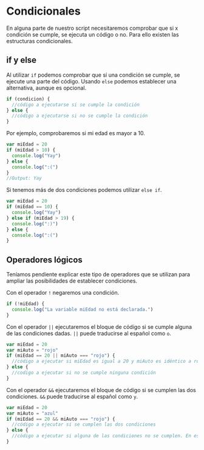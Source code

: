

# Condicionales
En alguna parte de nuestro script necesitaremos comprobar que si x condición se cumple, se ejecuta un código o no. Para ello existen las estructuras condicionales.

## if y else
Al utilizar `if` podemos comprobar que sí una condición se cumple, se ejecute una parte del código. Usando `else` podemos establecer una alternativa, aunque es opcional.

```js
if (condicion) {
  //código a ejecutarse si se cumple la condición
} else {
  //código a ejecutarse si no se cumple la condición
}
```

Por ejemplo, comprobaremos si mi edad es mayor a 10.

```js
var miEdad = 20
if (miEdad > 10) {
  console.log("Yay")
} else {
  console.log(":(")
}
//Output: Yay
```

Si tenemos más de dos condiciones podemos utilizar `else if`.

```js
var miEdad = 20
if (miEdad == 10) {
  console.log("Yay")
} else if (miEdad > 19) {
  console.log(":)")
} else {
  console.log(":(")
}
```

## Operadores lógicos

Teníamos pendiente explicar este tipo de operadores que se utilizan para ampliar las posibilidades de establecer condiciones.

Con el operador `!` negaremos una condición.

```js
if (!miEdad) {
  console.log("La variable miEdad no está declarada.")
}
```

Con el operador `||` ejecutaremos el bloque de código si se cumple alguna de las condiciones dadas. `||` puede traducirse al español como `o`.

```js
var miEdad = 20
var miAuto = "rojo"
if (miEdad == 20 || miAuto === "rojo") {
  //código a ejecutar si miEdad es igual a 20 y miAuto es idéntico a rojo, en este caso, este bloque de código sería ejecutado
} else {
  //codigo a ejecutar si no se cumple ninguna condición
}
```

Con el operador `&&` ejecutaremos el bloque de código si se cumplen las dos condiciones. `&&` puede traducirse al español como `y`.

```js
var miEdad = 20
var miAuto = "azul"
if (miEdad == 20 && miAuto === "rojo") {
  //código a ejecutar si se cumplen las dos condiciones
} else {
  //código a ejecutar si alguna de las condiciones no se cumplen. En este caso miAuto no es rojo, sino azul, así que este bloque de código se ejecutaría
}
```
